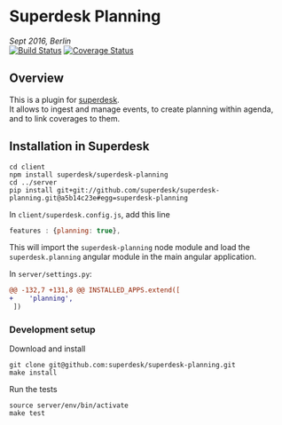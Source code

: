 # Superdesk Planning
_Sept 2016, Berlin_  
[![Build Status](https://travis-ci.org/superdesk/superdesk-planning.svg?branch=master)](https://travis-ci.org/superdesk/superdesk-planning)
[![Coverage Status](https://coveralls.io/repos/github/superdesk/superdesk-planning/badge.svg?branch=master)](https://coveralls.io/github/superdesk/superdesk-planning?branch=master)

## Overview
This is a plugin for [superdesk](https://github.com/superdesk/superdesk).  
It allows to ingest and manage events, to create planning within agenda, and to link coverages to them.

## Installation in Superdesk

```
cd client
npm install superdesk/superdesk-planning
cd ../server
pip install git+git://github.com/superdesk/superdesk-planning.git@a5b14c23e#egg=superdesk-planning
```

In `client/superdesk.config.js`, add this line
```js
features : {planning: true},
```
This will import the `superdesk-planning` node module and load the `superdesk.planning` angular module in the main angular application.

In `server/settings.py`:

```diff
@@ -132,7 +131,8 @@ INSTALLED_APPS.extend([
+    'planning',
 ])
```

### Development setup

Download and install
```
git clone git@github.com:superdesk/superdesk-planning.git
make install
```
Run the tests
```
source server/env/bin/activate
make test
```
